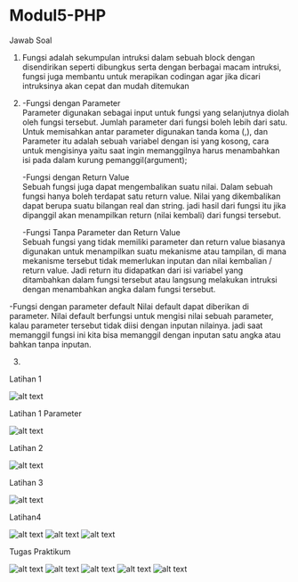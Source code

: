 # Modul5-PHP
Jawab Soal
1. Fungsi adalah sekumpulan intruksi dalam sebuah block dengan disendirikan seperti dibungkus serta dengan 
   berbagai macam intruksi, fungsi juga membantu untuk merapikan codingan agar jika dicari intruksinya akan
   cepat dan mudah ditemukan
   
2. -Fungsi dengan Parameter  
    Parameter digunakan sebagai input untuk fungsi yang selanjutnya diolah oleh fungsi 
    tersebut. Jumlah parameter dari fungsi boleh lebih dari satu. Untuk memisahkan antar 
    parameter digunakan tanda koma (,), dan Parameter itu adalah sebuah variabel dengan 
    isi yang kosong, cara untuk mengisinya yaitu saat ingin memanggilnya harus menambahkan
    isi pada dalam kurung pemanggil(argument);
    
   -Fungsi dengan Return Value  
    Sebuah fungsi juga dapat mengembalikan suatu nilai. Dalam sebuah fungsi hanya boleh terdapat 
    satu return value. Nilai yang dikembalikan dapat berupa suatu bilangan real dan string.
    jadi hasil dari fungsi itu jika dipanggil akan menampilkan return (nilai kembali) dari fungsi
    tersebut.
    
   -Fungsi Tanpa Parameter dan Return Value  
    Sebuah fungsi yang tidak memiliki parameter dan return value biasanya digunakan untuk menampilkan 
    suatu mekanisme atau tampilan, di mana mekanisme tersebut tidak memerlukan inputan dan 
    nilai kembalian / return value. Jadi return itu didapatkan dari isi variabel yang ditambahkan dalam
    fungsi tersebut atau langsung melakukan intruksi dengan menambahkan angka dalam fungsi tersebut.
   
  -Fungsi dengan parameter default 
   Nilai default dapat diberikan di parameter. Nilai default berfungsi untuk mengisi nilai sebuah parameter, 
   kalau parameter tersebut tidak diisi dengan inputan nilainya. jadi saat memanggil fungsi ini kita bisa memanggil
   dengan inputan satu angka atau bahkan tanpa inputan.
   
3.






Latihan 1

![alt text](https://github.com/GhufronAndriansyah/Modul5-PHP/blob/master/Latihan1.png)

Latihan 1 Parameter

![alt text](https://github.com/GhufronAndriansyah/Modul5-PHP/blob/master/Latihan1Parameter.png)

Latihan 2

![alt text](https://github.com/GhufronAndriansyah/Modul5-PHP/blob/master/Latihan2.png)

Latihan 3

![alt text](https://github.com/GhufronAndriansyah/Modul5-PHP/blob/master/Latihan3.png)

Latihan4

![alt text](https://github.com/GhufronAndriansyah/Modul5-PHP/blob/master/Latihan4(1).png)
![alt text](https://github.com/GhufronAndriansyah/Modul5-PHP/blob/master/Latihan4(2).png)
![alt text](https://github.com/GhufronAndriansyah/Modul5-PHP/blob/master/Latihan4(3).png)

Tugas Praktikum

![alt text](https://github.com/GhufronAndriansyah/Modul5-PHP/blob/master/TugasPraktikum(1).png)
![alt text](https://github.com/GhufronAndriansyah/Modul5-PHP/blob/master/TugasPraktikum(2).png)
![alt text](https://github.com/GhufronAndriansyah/Modul5-PHP/blob/master/TugasPraktikum(3).png)
![alt text](https://github.com/GhufronAndriansyah/Modul5-PHP/blob/master/TugasPraktikum(4).png)
![alt text](https://github.com/GhufronAndriansyah/Modul5-PHP/blob/master/TugasPraktikum(5).png)
